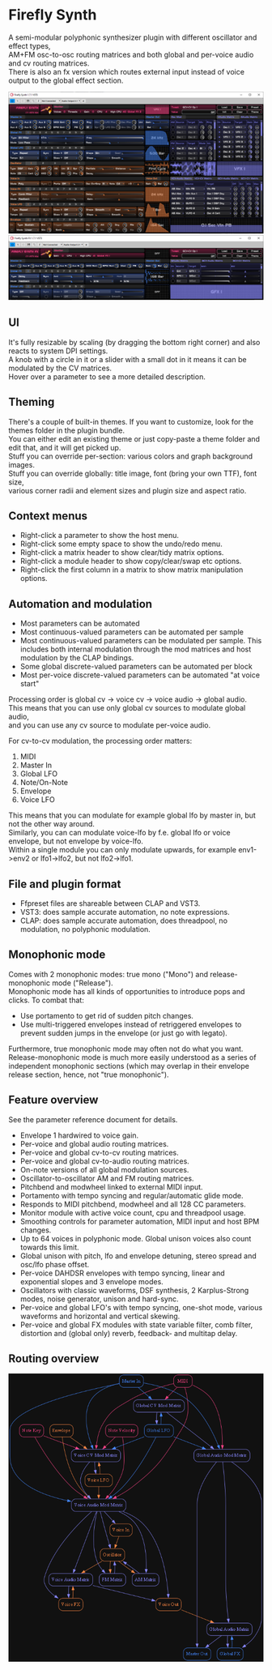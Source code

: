 # Firefly Synth
A semi-modular polyphonic synthesizer plugin with different oscillator and effect types,<br/>
AM+FM osc-to-osc routing matrices and both global and per-voice audio and cv routing matrices.<br/>
There is also an fx version which routes external input instead of voice output to the global effect section.

![Screenshot](static/screenshot_instrument_firefly_default.png)
![Screenshot](static/screenshot_fx_firefly_default.png)

## UI
It's fully resizable by scaling (by dragging the bottom right corner) and also reacts to system DPI settings.<br/>
A knob with a circle in it or a slider with a small dot in it means it can be modulated by the CV matrices.<br/>
Hover over a parameter to see a more detailed description.

## Theming

There's a couple of built-in themes. If you want to customize, look for the themes folder in the plugin bundle.<br/>
You can either edit an existing theme or just copy-paste a theme folder and edit that, and it will get picked up.<br/>
Stuff you can override per-section: various colors and graph background images.<br/>
Stuff you can override globally: title image, font (bring your own TTF), font size,<br/>
various corner radii and element sizes and plugin size and aspect ratio.

## Context menus

- Right-click a parameter to show the host menu.
- Right-click some empty space to show the undo/redo menu.
- Right-click a matrix header to show clear/tidy matrix options.
- Right-click a module header to show copy/clear/swap etc options.
- Right-click the first column in a matrix to show matrix manipulation options.

## Automation and modulation

- Most parameters can be automated
- Most continuous-valued parameters can be automated per sample
- Most continuous-valued parameters can be modulated per sample. This includes both internal modulation through the mod matrices and host modulation by the CLAP bindings.
- Some global discrete-valued parameters can be automated per block
- Most per-voice discrete-valued parameters can be automated "at voice start"

Processing order is global cv -> voice cv -> voice audio -> global audio.<br/>
This means that you can use only global cv sources to modulate global audio,<br/>
and you can use any cv source to modulate per-voice audio.<br/>

For cv-to-cv modulation, the processing order matters:

1. MIDI
2. Master In
3. Global LFO
4. Note/On-Note
5. Envelope
6. Voice LFO

This means that you can modulate for example global lfo by master in, but not the other way around.<br/>
Similarly, you can can modulate voice-lfo by f.e. global lfo or voice envelope, but not envelope by voice-lfo.<br/>
Within a single module you can only modulate upwards, for example env1->env2 or lfo1->lfo2, but not lfo2->lfo1.

## File and plugin format
- Ffpreset files are shareable between CLAP and VST3.
- VST3: does sample accurate automation, no note expressions.
- CLAP: does sample accurate automation, does threadpool, no modulation, no polyphonic modulation.

## Monophonic mode

Comes with 2 monophonic modes: true mono ("Mono") and release-monophonic mode ("Release").<br/>
Monophonic mode has all kinds of opportunities to introduce pops and clicks. To combat that:

- Use portamento to get rid of sudden pitch changes.
- Use multi-triggered envelopes instead of retriggered envelopes to prevent sudden jumps in the envelope (or just go with legato).

Furthermore, true monophonic mode may often not do what you want.
Release-monophonic mode is much more easily understood as a series of
independent monophonic sections (which may overlap in their envelope release section,
hence, not "true monophonic").

## Feature overview

See the parameter reference document for details.

- Envelope 1 hardwired to voice gain.
- Per-voice and global audio routing matrices.
- Per-voice and global cv-to-cv routing matrices.
- Per-voice and global cv-to-audio routing matrices.
- On-note versions of all global modulation sources.
- Oscillator-to-oscillator AM and FM routing matrices.
- Pitchbend and modwheel linked to external MIDI input.
- Portamento with tempo syncing and regular/automatic glide mode.
- Responds to MIDI pitchbend, modwheel and all 128 CC parameters.
- Monitor module with active voice count, cpu and threadpool usage.
- Smoothing controls for parameter automation, MIDI input and host BPM changes.
- Up to 64 voices in polyphonic mode. Global unison voices also count towards this limit.
- Global unison with pitch, lfo and envelope detuning, stereo spread and osc/lfo phase offset.
- Per-voice DAHDSR envelopes with tempo syncing, linear and exponential slopes and 3 envelope modes.
- Oscillators with classic waveforms, DSF synthesis, 2 Karplus-Strong modes, noise generator, unison and hard-sync.
- Per-voice and global LFO's with tempo syncing, one-shot mode, various waveforms and horizontal and vertical skewing.
- Per-voice and global FX modules with state variable filter, comb filter, distortion and (global only) reverb, feedback- and multitap delay.

## Routing overview
![Routing overview](static/routing.png)
